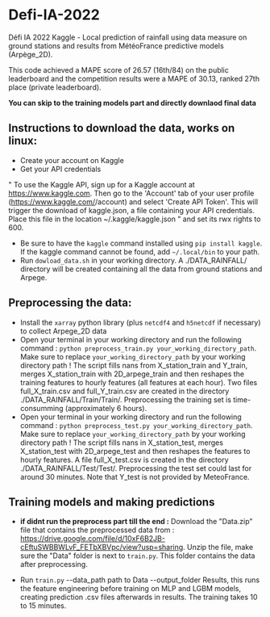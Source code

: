 # Defi-IA-2022
Défi IA 2022 Kaggle - Local prediction of rainfall using data measure on ground stations and results from MétéoFrance predictive models (Arpège_2D). 

This code achieved a MAPE score of 26.57 (16th/84) on the public leaderboard and the competition results were a MAPE of 30.13, ranked 27th place (private leaderboard).

**You can skip to the training models part and directly downlaod final data**

## Instructions to download the data, works on linux:
- Create your account on Kaggle
- Get your API credentials 

" To use the Kaggle API, sign up for a Kaggle account at https://www.kaggle.com. Then go to the 'Account' tab of your user profile (https://www.kaggle.com/<username>/account) and select 'Create API Token'. This will trigger the download of kaggle.json, a file containing your API credentials. Place this file in the location ~/.kaggle/kaggle.json " and set its rwx rights to 600.
  
  - Be sure to have the `kaggle` command installed using `pip install kaggle`. If the kaggle command cannot be found, add `~/.local/bin` to your path.
  - Run `dowload_data.sh` in your working directory. A ./DATA_RAINFALL/ directory will be created containing all the data from ground stations and Arpege.
  
## Preprocessing the data:
  
  - Install the `xarray` python library (plus `netcdf4` and  `h5netcdf` if necessary) to collect Arpege_2D data
  - Open your terminal in your working directory and run the following command : `python preprocess_train.py your_working_directory_path`. Make sure to replace `your_working_directory_path` by your working directory path ! The script fills nans from X_station_train and Y_train, merges X_station_train with 2D_arpege_train and then reshapes the training features to hourly features (all features at each hour). Two files full_X_train.csv and full_Y_train.csv are created in the directory ./DATA_RAINFALL/Train/Train/. Preprocessing the training set is time-consumming (approximately 6 hours). 
   - Open your terminal in your working directory and run the following command : `python preprocess_test.py your_working_directory_path`. Make sure to replace `your_working_directory_path` by your working directory path ! The script fills nans in X_station_test, merges X_station_test with 2D_arpege_test and then reshapes the features to hourly features. A file full_X_test.csv is created in the directory ./DATA_RAINFALL/Test/Test/. Preprocessing the test set could last for around 30 minutes. Note that Y_test is not provided by MeteoFrance. 
  
## Training models and making predictions
  
  - **if didnt run the preprocess part till the end :** Download the "Data.zip" file that contains the preprocessed data from : https://drive.google.com/file/d/10xF6B2JB-cEftuSWBBWLvF_FETbXBVpc/view?usp=sharing.
  Unzip the file, make sure the "Data" folder is next to `train.py`. This folder contains the data after preprocessing.
  
  - Run `train.py` --data_path path to Data --output_folder Results, this runs the feature engineering before training on MLP and LGBM models, creating prediction .csv files afterwards in results. The training takes 10 to 15 minutes.
  
  
  
  
